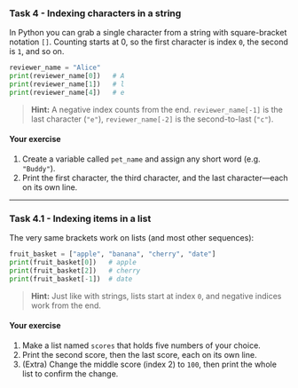 ### Task 4 - Indexing characters in a string

In Python you can grab a single character from a string with square-bracket notation `[]`.
Counting starts at 0, so the first character is index `0`, the second is `1`, and so on.

```python
reviewer_name = "Alice"
print(reviewer_name[0])   # A
print(reviewer_name[1])   # l
print(reviewer_name[4])   # e
```

> **Hint:** A negative index counts from the end.
> `reviewer_name[-1]` is the last character (`"e"`), `reviewer_name[-2]` is the second-to-last (`"c"`).

#### Your exercise

1. Create a variable called `pet_name` and assign any short word (e.g. `"Buddy"`).
2. Print the first character, the third character, and the last character—each on its own line.

---

### Task 4.1 - Indexing items in a list

The very same brackets work on lists (and most other sequences):

```python
fruit_basket = ["apple", "banana", "cherry", "date"]
print(fruit_basket[0])   # apple
print(fruit_basket[2])   # cherry
print(fruit_basket[-1])  # date
```

> **Hint:** Just like with strings, lists start at index `0`, and negative indices work from the end.

#### Your exercise

1. Make a list named `scores` that holds five numbers of your choice.
2. Print the second score, then the last score, each on its own line.
3. (Extra) Change the middle score (index 2) to `100`, then print the whole list to confirm the change.